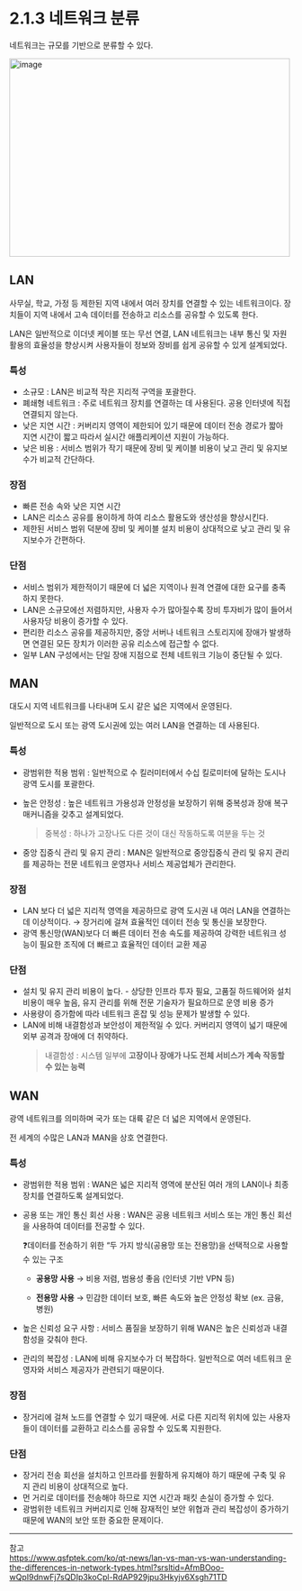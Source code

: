 # 2.1.3 네트워크 분류

네트워크는 규모를 기반으로 분류할 수 있다.

<img width="499" height="352" alt="image" src="https://github.com/user-attachments/assets/30793442-717d-4bee-a4e0-080f1c94543b" />

## LAN

사무실, 학교, 가정 등 제한된 지역 내에서 여러 장치를 연결할 수 있는 네트워크이다. 장치들이 지역 내에서 고속 데이터를 전송하고 리소스를 공유할 수 있도록 한다.

LAN은 일반적으로 이더넷 케이블 또는 무선 연결, LAN 네트워크는 내부 통신 및 자원 활용의 효율성을 향상시켜 사용자들이 정보와 장비를 쉽게 공유할 수 있게 설계되었다.

### 특성

- 소규모 : LAN은 비교적 작은 지리적 구역을 포괄한다.
- 폐쇄형 네트워크 : 주로 네트워크 장치를 연결하는 데 사용된다. 공용 인터넷에 직접 연결되지 않는다.
- 낮은 지연 시간 : 커버리지 영역이 제한되어 있기 때문에 데이터 전송 경로가 짧아  지연 시간이 짧고 따라서 실시간 애플리케이션 지원이 가능하다.
- 낮은 비용 : 서비스 범위가 작기 때문에 장비 및 케이블 비용이 낮고 관리 및 유지보수가 비교적 간단하다.

### 장점

- 빠른 전송 속와 낮은 지연 시간
- LAN은 리소스 공유를 용이하게 하여 리소스 활용도와 생산성을 향상시킨다.
- 제한된 서비스 범위 덕분에 장비 및 케이블 설치 비용이 상대적으로 낮고 관리 및 유지보수가 간편하다.

### 단점

- 서비스 범위가 제한적이기 때문에 더 넓은 지역이나 원격 연결에 대한 요구를 충족하지 못한다.
- LAN은 소규모에선 저렴하지만, 사용자 수가 많아질수록 장비 투자비가 많이 들어서 사용자당 비용이 증가할 수 있다.
- 편리한 리소스 공유를 제공하지만, 중앙 서버나 네트워크 스토리지에 장애가 발생하면 연결된 모든 장치가 이러한 공유 리소스에 접근할 수 없다.
- 일부 LAN 구성에서는 단일 장애 지점으로 전체 네트워크 기능이 중단될 수 있다.

## MAN

대도시 지역 네트워크를 나타내며 도시 같은 넓은 지역에서 운영된다.

일반적으로 도시 또는 광역 도시권에 있는 여러 LAN을 연결하는 데 사용된다.

### 특성

- 광범위한 적용 범위 : 일반적으로 수 킬러미터에서 수십 킬로미터에 달하는 도시나 광역 도시를 포괄한다.
- 높은 안정성 : 높은 네트워크 가용성과 안정성을 보장하기 위해 중복성과 장애 복구 매커니즘을 갖추고 설계되었다.

  > 중복성 : 하나가 고장나도 다른 것이 대신 작동하도록 여분을 두는 것
- 중앙 집중식 관리 및 유지 관리 : MAN은 일반적으로 중앙집중식 관리 및 유지 관리를 제공하는 전문 네트워크 운영자나 서비스 제공업체가 관리한다.

### 장점

- LAN 보다 더 넓은 지리적 영역을 제공하므로 광역 도시권 내 여러 LAN을 연결하는 데 이상적이다. → 장거리에 걸쳐 효율적인 데이터 전송 및 통신을 보장한다.
- 광역 통신망(WAN)보다 더 빠른 데이터 전송 속도를 제공하여 강력한 네트워크 성능이 필요한 조직에 더 빠르고 효율적인 데이터 교환 제공

### 단점

- 설치 및 유지 관리 비용이 높다. - 상당한 인프라 투자 필요, 고품질 하드웨어와 설치 비용이 매우 높음, 유지 관리를 위해 전문 기술자가 필요하므로 운영 비용 증가
- 사용량이 증가함에 따라 네트워크 혼잡 및 성능 문제가 발생할 수 있다.
- LAN에 비해 내결함성과 보안성이 제한적일 수 있다. 커버리지 영역이 넓기 때문에 외부 공격과 장애에 더 취약하다.
  > 내결함성 : 시스템 일부에 **고장이나 장애가 나도 전체 서비스가 계속 작동할 수 있는 능력**

## WAN

광역 네트워크를 의미하며 국가 또는 대륙 같은 더 넓은 지역에서 운영된다.

전 세계의 수많은 LAN과 MAN을 상호 연결한다.

### 특성

- 광범위한 적용 범위 : WAN은 넓은 지리적 영역에 분산된 여러 개의 LAN이나 최종 장치를 연결하도록 설계되었다.
- 공용 또는 개인 통신 회선 사용 : WAN은 공용 네트워크 서비스 또는 개인 통신 회선을 사용하여 데이터를 전공할 수 있다.


    ❓데이터를 전송하기 위한 “두 가지 방식(공용망 또는 전용망)을 선택적으로 사용할 수 있는 구조

    - **공용망 사용**
      → 비용 저렴, 범용성 좋음 (인터넷 기반 VPN 등)

    - **전용망 사용**
      → 민감한 데이터 보호, 빠른 속도와 높은 안정성 확보 (ex. 금융, 병원)

- 높은 신뢰성 요구 사항 : 서비스 품질을 보장하기 위해 WAN은 높은 신뢰성과 내결함성을 갖춰야 한다.
- 관리의 복잡성 : LAN에 비해 유지보수가 더 복잡하다. 일반적으로 여러 네트워크 운영자와 서비스 제공자가 관련되기 때문이다.

### 장점

- 장거리에 걸쳐 노드를 연결할 수 있기 때문에. 서로 다른 지리적 위치에 있는 사용자들이 데이터를 교환하고 리소스를 공유할 수 있도록 지원한다.

### 단점

- 장거리 전송 회선을 설치하고 인프라를 원활하게 유지해야 하기 때문에 구축 및 유지 관리 비용이 상대적으로 높다.
- 먼 거리로 데이터를 전송해야 하므로 지연 시간과 패킷 손실이 증가할 수 있다.
- 광범위한 네트워크 커버리지로 인해 잠재적인 보안 위협과 관리 복잡성이 증가하기 때문에 WAN의 보안 또한 중요한 문제이다.

---
참고<br>
https://www.qsfptek.com/ko/qt-news/lan-vs-man-vs-wan-understanding-the-differences-in-network-types.html?srsltid=AfmBOoo-wQpI9dnwFj7sQDIp3koCpl-RdAP929jpu3Hkyjv6Xsgh71TD
